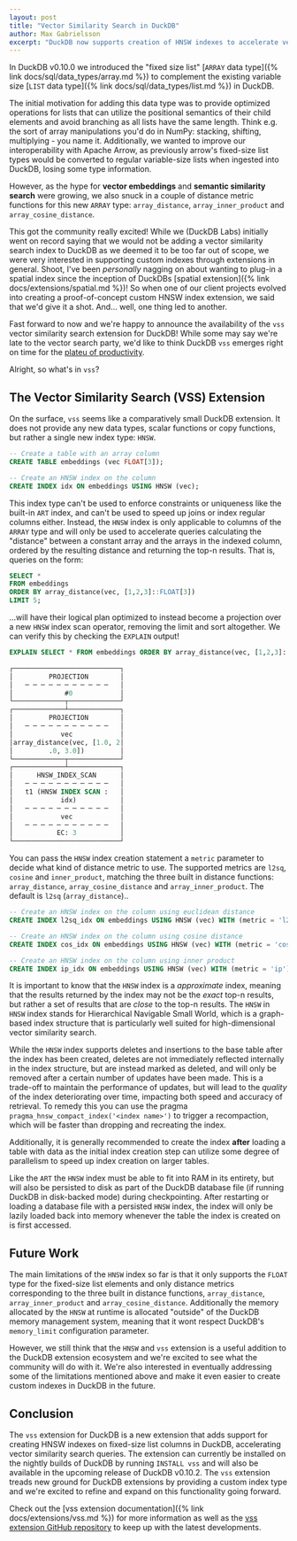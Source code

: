 ```yaml
---
layout: post
title: "Vector Similarity Search in DuckDB"
author: Max Gabrielsson
excerpt: "DuckDB now supports creation of HNSW indexes to accelerate vector similarity search through the new \"vss\" extension."
---
```


In DuckDB v0.10.0 we introduced the "fixed size list" [`ARRAY` data type]({% link docs/sql/data_types/array.md %}) to complement the existing variable size [`LIST` data type]({% link docs/sql/data_types/list.md %}) in DuckDB. 

The initial motivation for adding this data type was to provide optimized operations for lists that can utilize the positional semantics of their child elements and avoid branching as all lists have the same length. Think e.g. the sort of array manipulations you'd do in NumPy: stacking, shifting, multiplying - you name it. Additionally, we wanted to improve our interoperability with Apache Arrow, as previously arrow's fixed-size list types would be converted to regular variable-size lists when ingested into DuckDB, losing some type information.

However, as the hype for __vector embeddings__ and __semantic similarity search__ were growing, we also snuck in a couple of distance metric functions for this new `ARRAY` type: `array_distance`, `array_inner_product` and `array_cosine_distance`. 

This got the community really excited! While we (DuckDB Labs) initially went on record saying that we would not be adding a vector similarity search index to DuckDB as we deemed it to be too far out of scope, we were very interested in supporting custom indexes through extensions in general. Shoot, I've been _personally_ nagging on about wanting to plug-in a spatial index since the inception of DuckDBs [spatial extension]({% link docs/extensions/spatial.md %})! So when one of our client projects evolved into creating a proof-of-concept custom HNSW index extension, we said that we'd give it a shot. And... well, one thing led to another.

Fast forward to now and we're happy to announce the availability of the `vss` vector similarity search extension for DuckDB! While some may say we're late to the vector search party, we'd like to think DuckDB `vss` emerges right on time for the [plateu of productivity](https://en.wikipedia.org/wiki/Gartner_hype_cycle).

Alright, so what's in `vss`?

## The Vector Similarity Search (VSS) Extension

On the surface, `vss` seems like a comparatively small DuckDB extension. It does not provide any new data types, scalar functions or copy functions, but rather a single new index type: `HNSW`. 

```sql
-- Create a table with an array column
CREATE TABLE embeddings (vec FLOAT[3]);

-- Create an HNSW index on the column
CREATE INDEX idx ON embeddings USING HNSW (vec);
```

This index type can't be used to enforce constraints or uniqueness like the built-in `ART` index, and can't be used to speed up joins or index regular columns either. Instead, the `HNSW` index is only applicable to columns of the `ARRAY` type and will only be used to accelerate queries calculating the "distance" between a constant array and the arrays in the indexed column, ordered by the resulting distance and returning the top-n results. That is, queries on the form:

```sql
SELECT * 
FROM embeddings
ORDER BY array_distance(vec, [1,2,3]::FLOAT[3]) 
LIMIT 5;
```

...will have their logical plan optimized to instead become a projection over a new `HNSW` index scan operator, removing the limit and sort altogether. We can verify this by checking the `EXPLAIN` output!

```sql
EXPLAIN SELECT * FROM embeddings ORDER BY array_distance(vec, [1,2,3]::FLOAT[3]) LIMIT 3;

┌───────────────────────────┐
│         PROJECTION        │
│   ─ ─ ─ ─ ─ ─ ─ ─ ─ ─ ─   │
│             #0            │
└─────────────┬─────────────┘                             
┌─────────────┴─────────────┐
│         PROJECTION        │
│   ─ ─ ─ ─ ─ ─ ─ ─ ─ ─ ─   │
│            vec            │
│array_distance(vec, [1.0, 2│
│         .0, 3.0])         │
└─────────────┬─────────────┘                             
┌─────────────┴─────────────┐
│      HNSW_INDEX_SCAN      │
│   ─ ─ ─ ─ ─ ─ ─ ─ ─ ─ ─   │
│   t1 (HNSW INDEX SCAN :   │
│            idx)           │
│   ─ ─ ─ ─ ─ ─ ─ ─ ─ ─ ─   │
│            vec            │
│   ─ ─ ─ ─ ─ ─ ─ ─ ─ ─ ─   │
│           EC: 3           │
└───────────────────────────┘   
```

You can pass the `HNSW` index creation statement a `metric` parameter to decide what kind of distance metric to use. The supported metrics are `l2sq`, `cosine` and `inner_product`, matching the three built in distance functions: `array_distance`, `array_cosine_distance` and `array_inner_product`.
 The default is `l2sq` (`array_distance`)..

```sql
-- Create an HNSW index on the column using euclidean distance
CREATE INDEX l2sq_idx ON embeddings USING HNSW (vec) WITH (metric = 'l2sq');

-- Create an HNSW index on the column using cosine distance
CREATE INDEX cos_idx ON embeddings USING HNSW (vec) WITH (metric = 'cosine');

-- Create an HNSW index on the column using inner product
CREATE INDEX ip_idx ON embeddings USING HNSW (vec) WITH (metric = 'ip');
```

It is important to know that the `HNSW` index is a _approximate_ index, meaning that the results returned by the index may not be the _exact_ top-n results, but rather a set of results that are _close_ to the top-n results. The `HNSW` in `HNSW` index stands for Hierarchical Navigable Small World, which is a graph-based index structure that is particularly well suited for high-dimensional vector similarity search. 


While the `HNSW` index supports deletes and insertions to the base table after the index has been created, deletes are not immediately reflected internally in the index structure, but are instead marked as deleted, and will only be removed after a certain number of updates have been made. This is a trade-off to maintain the performance of updates, but will lead to the _quality_ of the index deteriorating over time, impacting both speed and accuracy of retrieval. To remedy this you can use the pragma `pragma_hnsw_compact_index('<index name>')` to trigger a recompaction, which will be faster than dropping and recreating the index. 

Additionally, it is generally recommended to create the index __after__ loading a table with data as the initial index creation step can utilize some degree of parallelism to speed up index creation on larger tables.


Like the `ART` the `HNSW` index must be able to fit into RAM in its entirety, but will also be persisted to disk as part of the DuckDB database file (if running DuckDB in disk-backed mode) during checkpointing. After restarting or loading a database file with a persisted `HNSW` index, the index will only be lazily loaded back into memory whenever the table the index is created on is first accessed.

## Future Work

The main limitations of the `HNSW` index so far is that it only supports the `FLOAT` type for the fixed-size list elements and only distance metrics corresponding to the three built in distance functions, `array_distance`, `array_inner_product` and `array_cosine_distance`. Additionally the memory allocated by the `HNSW` at runtime is allocated "outside" of the DuckDB memory management system, meaning that it wont respect DuckDB's  `memory_limit` configuration parameter.

However, we still think that the `HNSW` and `vss` extension is a useful addition to the DuckDB extension ecosystem and we're excited to see what the community will do with it. We're also interested in eventually addressing some of the limitations mentioned above and make it even easier to create custom indexes in DuckDB in the future.

## Conclusion

The `vss` extension for DuckDB is a new extension that adds support for creating HNSW indexes on fixed-size list columns in DuckDB, accelerating vector similarity search queries. The extension can currently be installed on the nightly builds of DuckDB by running `INSTALL vss` and will also be available in the upcoming release of DuckDB v0.10.2. The `vss` extension treads new ground for DuckDB extensions by providing a custom index type and we're excited to refine and expand on this functionality going forward. 

Check out the [vss extension documentation]({% link docs/extensions/vss.md %}) for more information as well as the [vss extension GitHub repository](https://github.com/duckdb/duckdb_vss) to keep up with the latest developments.
